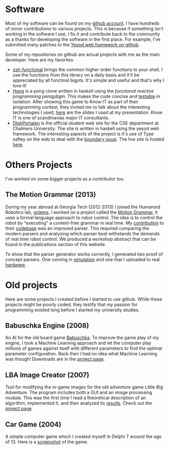 # Software

Most of my software can be found on my [github
account](https://github.com/Tarrasch/).  I have hundreds of minor
contributions to various projects. This is because if something isn't working
in the software I use, I fix it and contribute back to the community as a
thanks for developing the software in the first place. For example, I've
submitted many patches to the [Yesod web framework on
github](https://github.com/yesodweb).

Some of my repositories on github are actual projects with me as the main developer. Here are my favorites

  * [zsh-functional] brings the common higher order functions to your shell. I
    use the functions from this library on a daily basis and it'll be
    appreciated by all functinal bigots. It's simple and useful and that's why
    I love it!
  * [Hong] is a pong clone written in haskell using the *functional reactive
    programming paragdigm*. This makes the code concise and
    [testable](https://github.com/Tarrasch/Hong/blob/master/test/HongTest.hs)
    in isolation. After showing this game to Know IT as part of their
    programming contest, they invited me to talk about the interesting
    technologies I used,
    [here](https://github.com/Tarrasch/Hong/raw/master/presentation/slide.odp)
    are the slides I used at my presentation. Know IT is one of scandinavias
    major IT consultants.
  * [DtekPortalen] is the official student web site for the CSE department at
    Chalmers University. The site is written in haskell using the yesod web
    framework. The interesting aspects of the project is it's use of Type
    saftey on the web to deal with the [boundary
    issue](http://www.yesodweb.com/book/introduction). The live site is hosted
    [here][dtekse].

[zsh-functional]: https://github.com/Tarrasch/zsh-functional
[Hong]: https://github.com/Tarrasch/Hong
[DtekPortalen]: https://github.com/dtekcth/DtekPortalen
[dtekse]: https://www.dtek.se/portal

# Others Projects

I've worked on some bigger projects as a contributor too.

## The Motion Grammar (2013)

During my year abroad at Georgia Tech (2012-2013) I joined the Humanoid
Robotics lab, [golems][golems]. I worked on a project called the [Motion
Grammar][mg], it uses a formal language approach to robot control. The idea is
to control the robot by "executing" a context-free grammar in real time. My
[contribution][mgk-contribution] to their [codebase][mgk] was an improved
parser. This required comparing the modern parsers and analyzing which parser
best withstands the demands of real time robot control. We produced a workshop
abstract that can be found in the publications section of this website.

To show that the parser generator works correctly, I generated two proof of
concept parsers. One running in [simulation][motion-serving] and one that I
uploaded to real [hardware][mg-lights].

[mg]: http://golems.org/projects/mg.html
[golems]: http://golems.org/projects/mg.html
[mgk]: https://github.com/golems/motion-grammar-kit/
[mgk-contribution]: https://github.com/golems/motion-grammar-kit/compare/master...ll-star
[motion-serving]: https://github.com/Tarrasch/motion-serving
[mg-lights]: https://github.com/Tarrasch/mg-lights

# Old projects

Here are some projects I created before I started to use github. While these
projects might be poorly coded, they testify that my passion for programming
existed long before I started my university studies.

## Babuschka Engine (2008)

An AI for the old board game
[Babuschka](http://sites.google.com/site/babuschkaengine/Home).  To improve the
game play of my engine, I took a Machine Learning approach and let the computer
play millions of games against itself with different parameters to find the
optimal parameter configuration.  Back then I had no idea what Machine Learning
was though! Downloads are in the [project
page](http://sites.google.com/site/babuschkaengine/Home).


## LBA Image Creator (2007)

Tool for modifying the in-game images for the old adventure game Little Big
Adventure. The program includes both a GUI and an image processing module.
This was the first time I read a theoretical description of an algorithm,
implemented it, and then analyzed its
[results](http://forum.magicball.net/showpost.php?p=343748&postcount=30).
Check out the [project page](https://sites.google.com/site/miffoljud/)

## Car Game (2004)

A simple computer game which I created myself in Delphi 7 around the age of 13.
Here is a [screenshot](/images/Screenshot-BilSpel.png) of the game.
